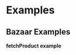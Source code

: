 # Examples
## Bazaar Examples
**fetchProduct example**
<script src="https://gist.github.com/FuchsCrafter/1cb64ca25477265eba36de23be62056a.js"></script>
